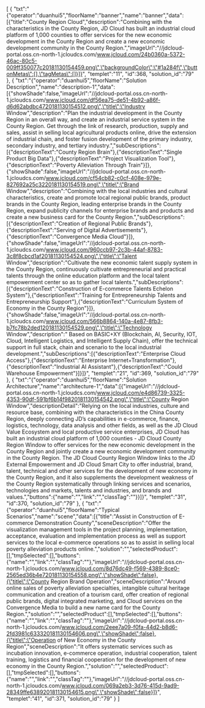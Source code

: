 [
	{
		"txt":"{\"operator\":\"duanhui5\",\"floorName\":\"banner\",\"name\":\"banner\",\"data\":[{\"title\":\"County Region Cloud\",\"description\":\"Combining with the characteristics in the County Region, JD Cloud has built an industrial cloud platform of 1,000 counties to offer services for the new economic development in the County Region and create a new economic development community in the County Region.\",\"imageUrl\":\"//jdcloud-portal.oss.cn-north-1.jcloudcs.com/www.jcloud.com/24b0360a-5372-46ac-80c5-009ff350077c20181130154459.png\",\"backgroundColor\":\"#1a284f\",\"buttonMetas\":[],\"tagMetas\":[]}]}",
		"templet":"11",
		"id":368,
		"solution_id":"79"
	},
	{
		"txt":"{\"operator\":\"duanhui5\",\"floorName\":\"Solution Description\",\"name\":\"description-1\",\"data\":[{\"showShade\":false,\"imageUrl\":\"//jdcloud-portal.oss.cn-north-1.jcloudcs.com/www.jcloud.com/df56ea75-de51-4b92-a86f-d6d62abdbc4720181130154512.png\",\"title\":\"Industry Window\",\"description\":\"Plan the industrial development in the County Region in an overall way, and create an industrial service system in the County Region. Get through the link of research, production, supply and sales, assist in selling local agricultural products online, drive the extension of industrial chain, and foster fusion development of the primary industry, secondary industry, and tertiary industry.\",\"subDescriptions\":[{\"descriptionText\":\"County Region Brain\"},{\"descriptionText\":\"Single Product Big Data\"},{\"descriptionText\":\"Project Visualization Tool\"},{\"descriptionText\":\"Poverty Alleviation Through Train\"}]},{\"showShade\":false,\"imageUrl\":\"//jdcloud-portal.oss.cn-north-1.jcloudcs.com/www.jcloud.com/cf54cb82-c0cf-408e-979e-827692a25c3220181130154519.png\",\"title\":\"Brand Window\",\"description\":\"Combining with the local industries and cultural characteristics, create and promote local regional public brands, product brands in the County Region, leading enterprise brands in the County Region, expand publicity channels for enterprise brands and products and create a new business card for the County Region.\",\"subDescriptions\":[{\"descriptionText\":\"Creation of Regional Public Brands\"},{\"descriptionText\":\"Serving of Digital Advertisements\"},{\"descriptionText\":\"Convergence Media Cloud\"}]},{\"showShade\":false,\"imageUrl\":\"//jdcloud-portal.oss.cn-north-1.jcloudcs.com/www.jcloud.com/960ccb97-2c3b-44af-8783-3c8f8cbcd1af20181130154524.png\",\"title\":\"Talent Window\",\"description\":\"Cultivate the new economic talent supply system in the County Region, continuously cultivate entrepreneurial and practical talents through the online education platform and the local talent empowerment center so as to gather local talents.\",\"subDescriptions\":[{\"descriptionText\":\"Construction of E-commerce Talents Echelon System\"},{\"descriptionText\":\"Training for Entrepreneurship Talents and Entrepreneurship Support\"},{\"descriptionText\":\"Curriculum System of Economy in the County Region\"}]},{\"showShade\":false,\"imageUrl\":\"//jdcloud-portal.oss.cn-north-1.jcloudcs.com/www.jcloud.com/566b8864-140a-4e87-8fb3-b7fc78b2ded120181130154529.png\",\"title\":\"Technology Window\",\"description\":\" Based on BASIC+XY (Blockchain, AI, Security, IOT, Cloud, Intelligent Logistics, and Intelligent Supply Chain), offer the technical support in full stack, chain and scenario to the local industrial development.\",\"subDescriptions\":[{\"descriptionText\":\"Enterprise Cloud Access\"},{\"descriptionText\":\"Enterprise Internet+Transformation\"},{\"descriptionText\":\"Industrial AI Assistant\"},{\"descriptionText\":\"Could Warehouse Empowerment\"}]}]}",
		"templet":"21",
		"id":369,
		"solution_id":"79"
	},
	{
		"txt":"{\"operator\":\"duanhui5\",\"floorName\":\"Solution Architecture\",\"name\":\"architecture-1\",\"data\":[{\"imageUrl\":\"//jdcloud-portal.oss.cn-north-1.jcloudcs.com/www.jcloud.com/e4d86739-3325-4353-90df-591bf6b14f9820181130154542.png\",\"title\":\"County Region Window\",\"descriptionDetail\":\"Relying on the local industries, culture and resource base, combining with the characteristics in the China County Region, deeply connecting JD’s capabilities in e-commerce, finance, logistics, technology, data analysis and other fields, as well as the JD Cloud Value Ecosystem and local productive service enterprises, JD Cloud has built an industrial cloud platform of 1,000 counties - JD Cloud County Region Window to offer services for the new economic development in the County Region and jointly create a new economic development community in the County Region. The JD Cloud County Region Window links to the JD External Empowerment and JD Cloud Smart City to offer industrial, brand, talent, technical and other services for the development of new economy in the County Region, and it also supplements the development weakness of the County Region systematically through linking services and scenarios, technologies and markets, talents and industries, and brands and values.\",\"buttons\":{\"name\":\"\",\"link\":\"\",\"classTag\":\"\"}}]}",
		"templet":"31",
		"id":370,
		"solution_id":"79"
	},
	{
		"txt":"{\"operator\":\"duanhui5\",\"floorName\":\"Typical Scenarios\",\"name\":\"scene\",\"data\":[{\"title\":\"Assist in Construction of E-commerce Demonstration County\",\"sceneDescription\":\"Offer the visualization management tools in the project planning, implementation, acceptance, evaluation and implementation process as well as support services to the local e-commerce operations so as to assist in selling local poverty alleviation products online.\",\"solution\":\"\",\"selectedProduct\":[],\"tmpSelected\":[],\"buttons\":{\"name\":\"\",\"link\":\"\",\"classTag\":\"\"},\"imageUrl\":\"//jdcloud-portal.oss.cn-north-1.jcloudcs.com/www.jcloud.com/8d76dc49-f569-4389-8ce0-2565ed36b4e720181130154558.png\",\"showShade\":false},{\"title\":\"County Region Brand Operation\",\"sceneDescription\":\"Around online sales of poverty alleviation specialties, intangible cultural heritage communication and creation of a tourism card, offer creation of regional public brands, digital integrated marketing, and Cloud services on the Convergence Media to build a new name card for the County Region.\",\"solution\":\"\",\"selectedProduct\":[],\"tmpSelected\":[],\"buttons\":{\"name\":\"\",\"link\":\"\",\"classTag\":\"\"},\"imageUrl\":\"//jdcloud-portal.oss.cn-north-1.jcloudcs.com/www.jcloud.com/2eee7a09-f0fa-44d2-b8d6-2fd3981c633320181130154606.png\",\"showShade\":false},{\"title\":\"Operation of New Economy in the County Region\",\"sceneDescription\":\"It offers systematic services such as incubation innovation, e-commerce operation, industrial cooperation, talent training, logistics and financial cooperation for the development of new economy in the County Region.\",\"solution\":\"\",\"selectedProduct\":[],\"tmpSelected\":[],\"buttons\":{\"name\":\"\",\"link\":\"\",\"classTag\":\"\"},\"imageUrl\":\"//jdcloud-portal.oss.cn-north-1.jcloudcs.com/www.jcloud.com/069a2eb3-3d76-415d-9ad9-28349ffe638920181130154615.png\",\"showShade\":false}]}",
		"templet":"41",
		"id":371,
		"solution_id":"79"
	}
]
